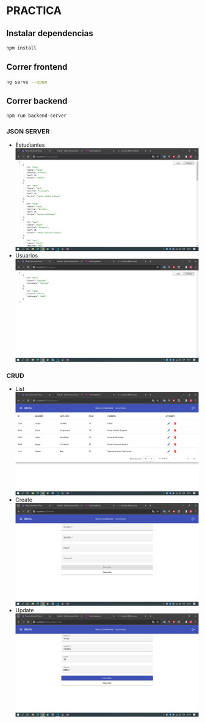 # PRACTICA

## Instalar dependencias
```sh
npm install 
```

## Correr frontend
```sh
ng serve --open
```

## Correr backend

```sh
npm run backend-server
```

### JSON SERVER
- Estudiantes
![alt text](https://github.com/borispacex/angular-material-crud/blob/main/images/json-server-Estudiante.PNG?raw=true)
- Usuarios
![alt text](https://github.com/borispacex/angular-material-crud/blob/main/images/json-server-Usuario.PNG?raw=true)

### CRUD
- List
![alt text](https://github.com/borispacex/angular-material-crud/blob/main/images/angular-List.PNG?raw=true)
- Create
![alt text](https://github.com/borispacex/angular-material-crud/blob/main/images/angular-Create.PNG?raw=true)
- Update
![alt text](https://github.com/borispacex/angular-material-crud/blob/main/images/angular-Update.PNG?raw=true)
